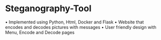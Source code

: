 # Steganography-Tool
• Implemented using Python, Html, Docker and Flask
• Website that encodes and decodes pictures with messages
• User friendly design with Menu, Encode and Decode pages
